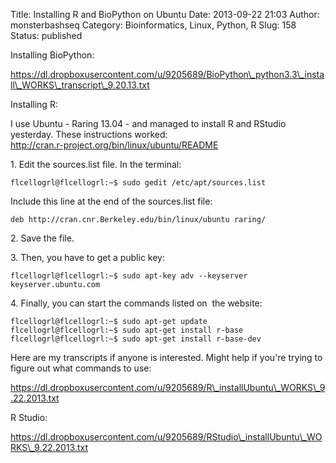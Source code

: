 Title: Installing R and BioPython on Ubuntu
Date: 2013-09-22 21:03
Author: monsterbashseq
Category: Bioinformatics, Linux, Python, R
Slug: 158
Status: published

Installing BioPython:

https://dl.dropboxusercontent.com/u/9205689/BioPython\_python3.3\_install\_WORKS\_transcript\_9.20.13.txt

Installing R:

I use Ubuntu - Raring 13.04 - and managed to install R and RStudio
yesterday. These instructions worked:  
<http://cran.r-project.org/bin/linux/ubuntu/README>

1\. Edit the sources.list file. In the terminal:

    flcellogrl@flcellogrl:~$ sudo gedit /etc/apt/sources.list

Include this line at the end of the sources.list file:

    deb http://cran.cnr.Berkeley.edu/bin/linux/ubuntu raring/

2\. Save the file.

3\. Then, you have to get a public key:

    flcellogrl@flcellogrl:~$ sudo apt-key adv --keyserver keyserver.ubuntu.com

4\. Finally, you can start the commands listed on  the website:

    flcellogrl@flcellogrl:~$ sudo apt-get update
    flcellogrl@flcellogrl:~$ sudo apt-get install r-base
    flcellogrl@flcellogrl:~$ sudo apt-get install r-base-dev

Here are my transcripts if anyone is interested. Might help if you're
trying to figure out what commands to use:

https://dl.dropboxusercontent.com/u/9205689/R\_installUbuntu\_WORKS\_9.22.2013.txt

R Studio:

https://dl.dropboxusercontent.com/u/9205689/RStudio\_installUbuntu\_WORKS\_9.22.2013.txt
